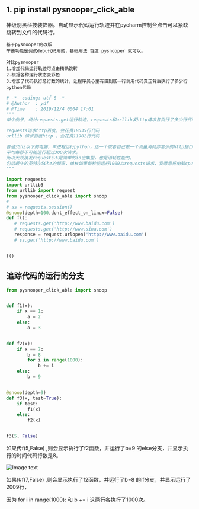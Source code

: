 ## 1. pip install pysnooper_click_able

神级别黑科技装饰器。自动显示代码运行轨迹并在pycharm控制台点击可以紧缺跳转到文件的代码行。 

```
基于pysnooper的改版
举要功能是调试debu代码用的，基础用法 百度 pysnooper 就可以。

对比pysnooper
1.增加代码运行轨迹可点击精确跳转
2.根据各种运行状态变彩色
3.增加了代码执行总行数的统计，让程序员心里有谱到底一行调用代码真正背后执行了多少行python代码

```
 
 
 ```python
# -*- coding: utf-8 -*-
# @Author  : ydf
# @Time    : 2019/12/4 0004 17:01
"""
举个例子，统计requests.get运行轨迹，requests和urllib发http请求各执行了多少行代码。

requests请求http百度，会花费18635行代码
urllib 请求百度http ，会花费11902行代码

普通3Ghz以下的电脑，单进程运行python，选一个或者自己做一个流量消耗非常少的http接口进行请求测试，
平均每秒不可能运行超过300次请求。
所以大规模发requests不是简单的io密集型，也是消耗性能的，
包括最牛的英特尔5Ghz的频率，单核如果每秒能运行1000次requests请求，我愿意把电脑cpu吃了。
"""

import requests
import urllib3
from urllib import request
from pysnooper_click_able import snoop
#
# ss = requests.session()
@snoop(depth=100,dont_effect_on_linux=False)
def f():
    # requests.get('http://www.baidu.com')
    # requests.get('http://www.sina.com')
    response = request.urlopen('http://www.baidu.com')
    # ss.get('http://www.baidu.com')


f()
```


## 追踪代码的运行的分支

```python
from pysnooper_click_able import snoop


def f1(x):
    if x == 1:
        a = 2
    else:
        a = 3


def f2(x):
    if x == 7:
        b = 8
        for i in range(1000):
            b += i
    else:
        b = 9


@snoop(depth=9)
def f3(x, test=True):
    if test:
        f1(x)
    else:
        f2(x)


f3(5, False)


```

如果传f(5,False) ,则会显示执行了f2函数，并运行了b=9 的else分支，并显示执行的时间代码行数是8。

![Image text](https://i.niupic.com/images/2020/06/19/8hmF.png)


如果传f(7,False) ,则会显示执行了f2函数，并运行了b=8 的if分支，并显示运行了2009行，

因为  for i in range(1000): 和 b += i 这两行各执行了1000次。

